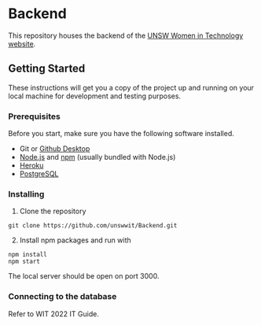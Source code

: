 # Backend

This repository houses the backend of the [UNSW Women in Technology website](https://unswwit.com). 

## Getting Started

These instructions will get you a copy of the project up and running on your local machine for development and testing purposes. 

### Prerequisites

Before you start, make sure you have the following software installed.

- Git or [Github Desktop](https://desktop.github.com/)
- [Node.js](https://nodejs.org/en/download/package-manager/) and [npm](https://www.npmjs.com/) (usually bundled with Node.js)
- [Heroku](https://devcenter.heroku.com/articles/heroku-cli)
- [PostgreSQL](https://devcenter.heroku.com/articles/heroku-postgresql#local-setup) 

### Installing

1. Clone the repository

```
git clone https://github.com/unswwit/Backend.git
```

2. Install npm packages and run with 

```
npm install
npm start 
```

The local server should be open on port 3000. 

### Connecting to the database 

Refer to WIT 2022 IT Guide. 

